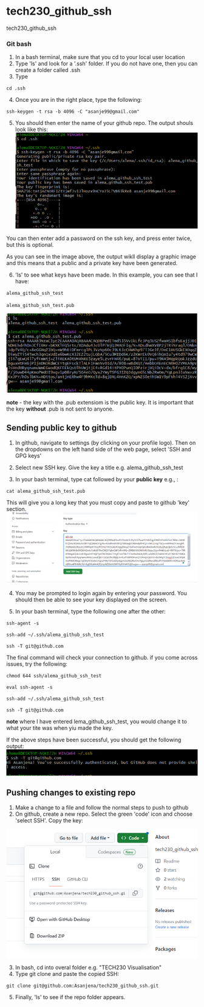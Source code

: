 # tech230_github_ssh
tech230_github_ssh

### Git bash

1. In a bash terminal, make sure that you cd to your local user location
2. Type 'ls' and look for a '.ssh' folder. If you do not have one, then you can create a folder called .ssh
3. Type
```
cd .ssh
```
4. Once you are in the right place, type the following:
```
ssh-keygen -t rsa -b 4096 -C "asanje99@gmail.com"
```
5. You should then enter the name of your github repo. The output shouls look like this:
![Alt text](image1.PNG)

You can then enter add a password on the ssh key, and press enter twice, but this is optional. 

As you can see in the image above, the output wikll display a graphic image and this means that a public and a private key have been generated. 

6. 'ls' to see what keys have been made. In this example, you can see that I have:
```
alema_github_ssh_test

alema_github_ssh_test.pub
```

 ![Alt text](image2.PNG)

 **note** - the key with the .pub extensiom is the public key. It is important that the key **without** .pub is not sent to anyone. 

 ## Sending public key to github

 1. In github, navigate to settings (by clicking on your profile logo). Then on the dropdowns on the left hand side of the web page, select 'SSH and GPG keys'

 2. Select new SSH key. Give the key a title e.g. alema_github_ssh_test

 3. In your bash terminal, type cat followed by your **public key** e.g., :
 ```
 cat alema_github_ssh_test.pub
 ```

 This will give you a long key that you must copy and paste to github 'key' section. 
![Alt text](ssh_key_input.PNG)

4. You may be prompted to login again by entering your password. You should then be able to see your key displayed on the screen. 

5. In your bash terminal, type the following one after the other:

```
ssh-agent -s
```
```
ssh-add ~/.ssh/alema_github_ssh_test
```
```
ssh -T git@github.com
```
The final command will check your connection to github. if you come across issues, try the following:

```
chmod 644 ssh/alema_github_ssh_test
```
```
eval ssh-agent -s
```
```
ssh-add ~/.ssh/alema_github_ssh_test
```
```
ssh -T git@github.com
```
**note** where I have entered lema_github_ssh_test, you would change it to what your tite was when yiu made the key.

If the above steps have been successful, you should get the following output:
![Alt text](successful_authentication.PNG)

## Pushing changes to existing repo

1. Make a change to a file and follow the normal steps to push to github
2. On github, create a new repo. Select the green 'code' icon and choose 'select SSH'. Copy the key:

![Alt text](code_SSH.PNG)

3. In bash, cd into overal folder e.g. "TECH230 Visualisation"
4. Type git clone and paste the copied SSH:
```
git clone git@github.com:Asanjena/tech230_github_ssh.git
```
5. Finally, 'ls' to see if the repo folder appears.

